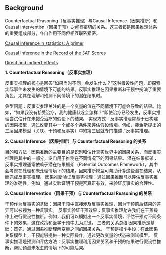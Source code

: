 ## Background

Counterfactual Reasoning（反事实推理）与Causal Inference（因果推断）和Causal Intervention（因果干预）之间有密切的关系。这三者都是因果推理体系的重要组成部分，各自作用不同但相互联系紧密。

[Causal inference in statistics: A primer](https://books.google.dk/books?hl=da&lr=&id=I0V2CwAAQBAJ&oi=fnd&pg=PR9&dq=Causal+inference+in+statistics:+A+primer.+John+Wiley+%26+Sons.&ots=9BnXAuZNkj&sig=LwMZSeEruDuLis6rnquWb2E6mNM&redir_esc=y#v=onepage&q=Causal%20inference%20in%20statistics%3A%20A%20primer.%20John%20Wiley%20%26%20Sons.&f=false)

[Causal Inference in the Record of the SAT Scores](https://spa-drp.github.io/writeups/aut2021/slides/hadi.pdf)

[Direct and indirect effects](https://arxiv.org/pdf/1301.2300)

**1. Counterfactual Reasoning（反事实推理）**

反事实推理的核心是回答“如果当时不同，会发生什么？”这种假设性问题，即探索实际事件未发生的情境下可能的结果。反事实推理在因果推断和干预中扮演了重要角色，尤其在理解和预测不同情境下的潜在结果时。

典型问题：反事实推理关注的是一个变量的值在不同情境下可能会导致的结果。比如，“如果我没有接受治疗，我的健康状况会怎样？”即使治疗已经发生，反事实推理尝试估计在未接受治疗的假设下的结果。
实现方式：反事实推理常基于已构建的因果模型，通过改变其中一个或多个条件来评估假设情境。例如，裴金斯提出的三层因果模型（关联、干预和反事实）中的第三层就专门描述了反事实推理。

**2. Causal Inference（因果推断）与 Counterfactual Reasoning 的关系**

目的和方法：因果推断的主要目的是识别和估计真实世界中的因果关系，而反事实推理是其中的一部分，专门用于推测在不同情况下的因果结果。
潜在结果框架：反事实推理通常依赖于潜在结果框架（Potential Outcomes Framework），其中会考虑在处理和未处理情境下的结果。因果推断模型可帮助计算这些潜在结果，从而完成反事实推理。
因果推断验证反事实推理：通过因果推断可以评估反事实推理的准确性，例如，通过实验证明干预是否真正有效，来验证反事实的合理性。

**3. Causal Intervention（因果干预）与 Counterfactual Reasoning 的关系**

干预作为反事实的基础：因果干预中直接涉及反事实推理，因为干预前后结果的差异可以被视为一种反事实。
反事实验证干预效果：反事实推理允许我们在干预操作上进行假设性推断。例如，我们可以模拟出一个反事实情境，评估干预对不同条件下的效果，这在政策和医学干预中尤为关键。
三者的关系总结
因果推断是基础：首先，通过因果推断理解变量之间的因果关系。
干预是操作手段：在此因果关系模型上，干预能够提供一种实际操作，通过更改变量的状态来测试模型。
反事实推理是预测和评估方法：反事实推理利用因果关系和干预的结果进行假设性推断，帮助预测未发生的情境下的可能后果。
